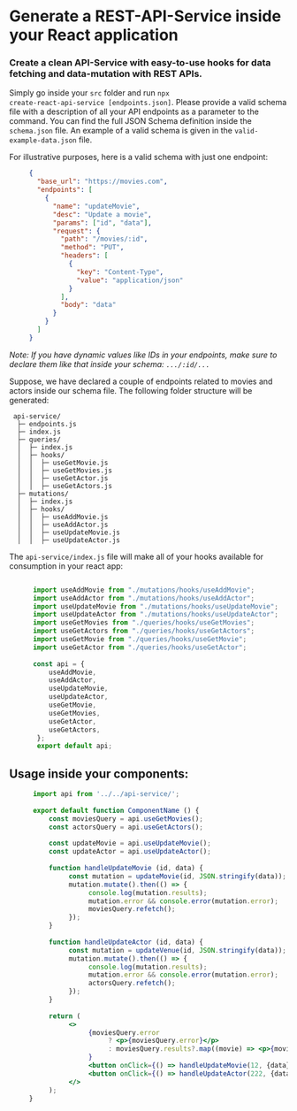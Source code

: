 # Generate a REST-API-Service inside your React application
### Create a clean API-Service with easy-to-use hooks for data fetching and data-mutation with REST APIs.

Simply go inside your <code>src</code> folder and run <code>npx create-react-api-service [endpoints.json]</code>.
Please provide a valid schema file with a description of all your API endpoints as a parameter to the command. You can find the full JSON Schema definition inside the <code>schema.json</code> file. An example of a valid schema is given in the <code>valid-example-data.json</code> file.

For illustrative purposes, here is a valid schema with just one endpoint:

```json
     {
       "base_url": "https://movies.com",
       "endpoints": [
         {
           "name": "updateMovie",
           "desc": "Update a movie",
           "params": ["id", "data"],
           "request": {
             "path": "/movies/:id",
             "method": "PUT",
             "headers": [
               {
                 "key": "Content-Type",
                 "value": "application/json"
               }
             ],
             "body": "data"
           }
         }
       ]
     }
```

<i>Note: If you have dynamic values like IDs in your endpoints, make sure to declare them like that inside your schema: <code>.../:id/...</code></i> 

Suppose, we have declared a couple of endpoints related to movies and actors inside our schema file.
The following folder structure will be generated:

     api-service/
      ├─ endpoints.js
      ├─ index.js
      ├─ queries/
      │  ├─ index.js
      │  ├─ hooks/
      │  │  ├─ useGetMovie.js
      │  │  ├─ useGetMovies.js
      │  │  ├─ useGetActor.js
      │  │  ├─ useGetActors.js
      ├─ mutations/
      │  ├─ index.js
      │  ├─ hooks/
      │  │  ├─ useAddMovie.js
      │  │  ├─ useAddActor.js
      │  │  ├─ useUpdateMovie.js
      │  │  ├─ useUpdateActor.js
      
The <code>api-service/index.js</code> file will make all of your hooks available for consumption in your react app:

```jsx

      import useAddMovie from "./mutations/hooks/useAddMovie";
      import useAddActor from "./mutations/hooks/useAddActor";
      import useUpdateMovie from "./mutations/hooks/useUpdateMovie";
      import useUpdateActor from "./mutations/hooks/useUpdateActor";
      import useGetMovies from "./queries/hooks/useGetMovies";
      import useGetActors from "./queries/hooks/useGetActors";
      import useGetMovie from "./queries/hooks/useGetMovie";
      import useGetActor from "./queries/hooks/useGetActor";
      
      const api = {
          useAddMovie,
          useAddActor,
          useUpdateMovie,
          useUpdateActor,
          useGetMovie,
          useGetMovies,
          useGetActor,
          useGetActors,
       };
       export default api;
```

## Usage inside your components:

```jsx
      import api from '../../api-service/';
      
      export default function ComponentName () {
          const moviesQuery = api.useGetMovies();
          const actorsQuery = api.useGetActors();
          
          const updateMovie = api.useUpdateMovie();
          const updateActor = api.useUpdateActor();
          
          function handleUpdateMovie (id, data) {
               const mutation = updateMovie(id, JSON.stringify(data));
               mutation.mutate().then(() => {
                    console.log(mutation.results);
                    mutation.error && console.error(mutation.error);
                    moviesQuery.refetch();
               });
          }
          
          function handleUpdateActor (id, data) {
               const mutation = updateVenue(id, JSON.stringify(data));
               mutation.mutate().then(() => {
                    console.log(mutation.results);
                    mutation.error && console.error(mutation.error);
                    actorsQuery.refetch();
               });
          }
          
          return (
               <>
                    {moviesQuery.error
                         ? <p>{moviesQuery.error}</p>
                         : moviesQuery.results?.map((movie) => <p>{movie.title}</p>)
                    }
                    <button onClick={() => handleUpdateMovie(12, {data})}>Update Movie</button>
                    <button onClick={() => handleUpdateActor(222, {data}}>Update Actor</button>
               </>
          );
     }
```     
